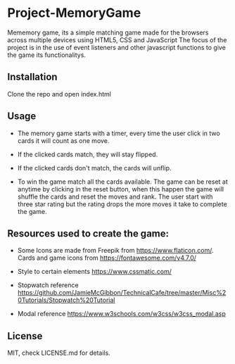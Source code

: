 # Project-MemoryGame

Mememory game, its a simple matching game made for the browsers across multiple devices using HTML5, CSS and JavaScript The focus of the project is in the use of event listeners and other javascript functions to give the game its functionalitys.

## Installation

Clone the repo and open index.html 

## Usage

- The memory game starts with a timer, every time the user click in two cards it will count as one move.

- If the clicked cards match, they will stay flipped.

- If the clicked cards don't match, the cards will unflip.

- To win the game match all the cards available. The game can be reset at anytime by clicking in the reset button, when this happen
the game will shuffle the cards and reset the moves and rank. The user start with three star rating but the rating drops the more moves it take to complete the game.

## Resources used to create the game:

- Some Icons are made from Freepik from https://www.flaticon.com/. Cards and game icons from https://fontawesome.com/v4.7.0/
  
- Style to certain elements
  https://www.cssmatic.com/
  
- Stopwatch reference
  https://github.com/JamieMcGibbon/TechnicalCafe/tree/master/Misc%20Tutorials/Stopwatch%20Tutorial
  
- Modal reference
  https://www.w3schools.com/w3css/w3css_modal.asp


## License
MIT, check LICENSE.md for details.
